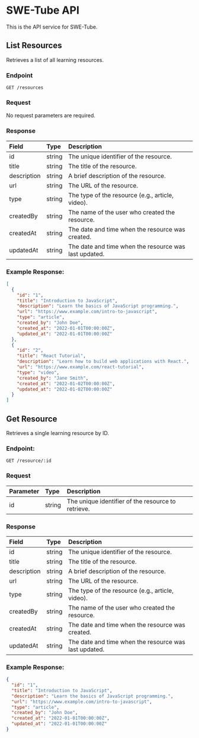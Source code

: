 # SWE-Tube API

This is the API service for SWE-Tube.

## List Resources

Retrieves a list of all learning resources.

### Endpoint

`GET /resources`

### Request

No request parameters are required.

### Response

| Field       | Type   | Description                                           |
| :---------- | :----- | :---------------------------------------------------- |
| id          | string | The unique identifier of the resource.                |
| title       | string | The title of the resource.                            |
| description | string | A brief description of the resource.                  |
| url         | string | The URL of the resource.                              |
| type        | string | The type of the resource (e.g., article, video).      |
| createdBy   | string | The name of the user who created the resource.        |
| createdAt   | string | The date and time when the resource was created.      |
| updatedAt   | string | The date and time when the resource was last updated. |

### Example Response:

```json
[
  {
    "id": "1",
    "title": "Introduction to JavaScript",
    "description": "Learn the basics of JavaScript programming.",
    "url": "https://www.example.com/intro-to-javascript",
    "type": "article",
    "created_by": "John Doe",
    "created_at": "2022-01-01T00:00:00Z",
    "updated_at": "2022-01-01T00:00:00Z"
  },
  {
    "id": "2",
    "title": "React Tutorial",
    "description": "Learn how to build web applications with React.",
    "url": "https://www.example.com/react-tutorial",
    "type": "video",
    "created_by": "Jane Smith",
    "created_at": "2022-01-02T00:00:00Z",
    "updated_at": "2022-01-02T00:00:00Z"
  }
]
```

## Get Resource

Retrieves a single learning resource by ID.

### Endpoint:

`GET /resource/:id`

### Request

| Parameter | Type   | Description                                        |
| :-------- | :----- | :------------------------------------------------- |
| id        | string | The unique identifier of the resource to retrieve. |

### Response

| Field       | Type   | Description                                           |
| :---------- | :----- | :---------------------------------------------------- |
| id          | string | The unique identifier of the resource.                |
| title       | string | The title of the resource.                            |
| description | string | A brief description of the resource.                  |
| url         | string | The URL of the resource.                              |
| type        | string | The type of the resource (e.g., article, video).      |
| createdBy   | string | The name of the user who created the resource.        |
| createdAt   | string | The date and time when the resource was created.      |
| updatedAt   | string | The date and time when the resource was last updated. |

### Example Response:

```json
{
  "id": "1",
  "title": "Introduction to JavaScript",
  "description": "Learn the basics of JavaScript programming.",
  "url": "https://www.example.com/intro-to-javascript",
  "type": "article",
  "created_by": "John Doe",
  "created_at": "2022-01-01T00:00:00Z",
  "updated_at": "2022-01-01T00:00:00Z"
}
